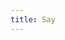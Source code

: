 ```yaml
---
title: Say
---
```

<h1 id="say"></h1>
<script>
(function () {
    function read_hash() {
        var args = {};
        var hash = window.location.hash;
        hash = hash.replace('#', '');
        hash = hash.split('&')
        for (var i = 0; i < hash.length; i++) {
            var h = hash[i];
            if (h) {
                h = h.split('=');
                args[h[0]] = decodeURIComponent(h[1]);
            }
        }
        return args;
    };
    window.location.hash = window.location.hash || ('#text=' + encodeURIComponent('Change me in URL'));
    var args = read_hash();
    var node = document.getElementById('say');
    node.innerText = args.text;
})();
</script>
